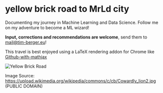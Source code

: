 # yellow brick road to **M**r**L**d city
Documenting my journey in Machine Learning and Data Science. Follow me on my adventure to become a ML wizard!

**Input, corrections and recommendations are welcome**, send them to mail@tim-berger.eu!


This travel is best enjoyed using a LaTeX rendering addon for Chrome like [Github-with-mathjax](https://chrome.google.com/webstore/detail/github-with-mathjax/ioemnmodlmafdkllaclgeombjnmnbima)


![Yellow Brick Road](/img/Cowardly_lion2.jpg)

Image Source: https://upload.wikimedia.org/wikipedia/commons/c/cb/Cowardly_lion2.jpg (PUBLIC DOMAIN)
